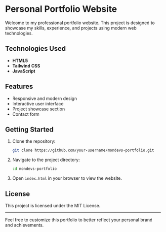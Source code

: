 # Personal Portfolio Website

Welcome to my professional portfolio website. This project is designed to showcase my skills, experience, and projects using modern web technologies.

## Technologies Used

- **HTML5**
- **Tailwind CSS**
- **JavaScript**

## Features

- Responsive and modern design
- Interactive user interface
- Project showcase section
- Contact form

## Getting Started

1. Clone the repository:
   ```bash
   git clone https://github.com/your-username/mondevs-portfolio.git
   ```
2. Navigate to the project directory:
   ```bash
   cd mondevs-portfolio
   ```
3. Open `index.html` in your browser to view the website.

## License

This project is licensed under the MIT License.

---
Feel free to customize this portfolio to better reflect your personal brand and achievements.